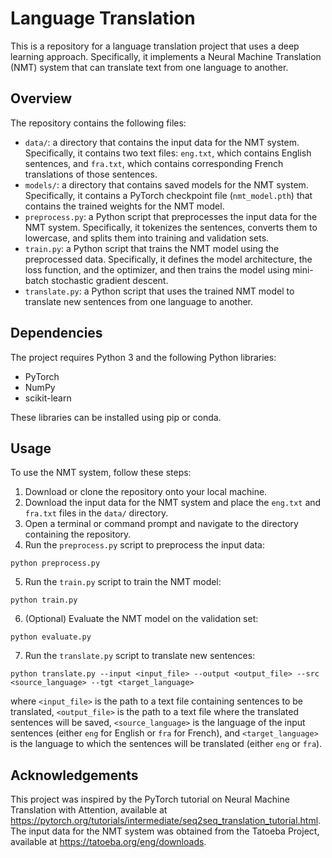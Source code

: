 # Language Translation

This is a repository for a language translation project that uses a deep learning approach. Specifically, it implements a Neural Machine Translation (NMT) system that can translate text from one language to another.

## Overview

The repository contains the following files:

- `data/`: a directory that contains the input data for the NMT system. Specifically, it contains two text files: `eng.txt`, which contains English sentences, and `fra.txt`, which contains corresponding French translations of those sentences.
- `models/`: a directory that contains saved models for the NMT system. Specifically, it contains a PyTorch checkpoint file (`nmt_model.pth`) that contains the trained weights for the NMT model.
- `preprocess.py`: a Python script that preprocesses the input data for the NMT system. Specifically, it tokenizes the sentences, converts them to lowercase, and splits them into training and validation sets.
- `train.py`: a Python script that trains the NMT model using the preprocessed data. Specifically, it defines the model architecture, the loss function, and the optimizer, and then trains the model using mini-batch stochastic gradient descent.
- `translate.py`: a Python script that uses the trained NMT model to translate new sentences from one language to another.

## Dependencies

The project requires Python 3 and the following Python libraries:

- PyTorch
- NumPy
- scikit-learn

These libraries can be installed using pip or conda.

## Usage

To use the NMT system, follow these steps:

1. Download or clone the repository onto your local machine.
2. Download the input data for the NMT system and place the `eng.txt` and `fra.txt` files in the `data/` directory.
3. Open a terminal or command prompt and navigate to the directory containing the repository.
4. Run the `preprocess.py` script to preprocess the input data:
```
python preprocess.py
```
5. Run the `train.py` script to train the NMT model:
```
python train.py
```
6. (Optional) Evaluate the NMT model on the validation set:
```
python evaluate.py
```
7. Run the `translate.py` script to translate new sentences:
```
python translate.py --input <input_file> --output <output_file> --src <source_language> --tgt <target_language>
```
where `<input_file>` is the path to a text file containing sentences to be translated, `<output_file>` is the path to a text file where the translated sentences will be saved, `<source_language>` is the language of the input sentences (either `eng` for English or `fra` for French), and `<target_language>` is the language to which the sentences will be translated (either `eng` or `fra`).

## Acknowledgements

This project was inspired by the PyTorch tutorial on Neural Machine Translation with Attention, available at https://pytorch.org/tutorials/intermediate/seq2seq_translation_tutorial.html. The input data for the NMT system was obtained from the Tatoeba Project, available at https://tatoeba.org/eng/downloads.
